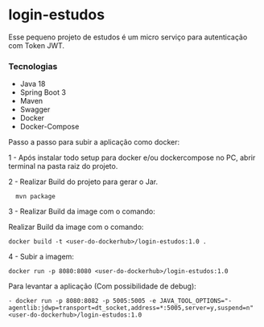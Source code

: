 # login-estudos

Esse pequeno projeto de estudos é um micro serviço para autenticação com Token JWT.

### Tecnologias

- Java 18
- Spring Boot 3
- Maven
- Swagger
- Docker
- Docker-Compose

Passo a passo para subir a aplicação como docker:

1 - Após instalar todo setup para docker e/ou dockercompose no PC, abrir terminal na pasta raiz do projeto.

2 -  Realizar Build do projeto para gerar o Jar.

```shell
  mvn package 
```
3 - Realizar Build da image com o comando: 

Realizar Build da image com o comando:

```shell
docker build -t <user-do-dockerhub>/login-estudos:1.0 .
```

4 - Subir a imagem: 

```shell
docker run -p 8080:8080 <user-do-dockerhub>/login-estudos:1.0
```
Para levantar a aplicação (Com possibilidade de debug):

```shell
- docker run -p 8080:8082 -p 5005:5005 -e JAVA_TOOL_OPTIONS="-agentlib:jdwp=transport=dt_socket,address=*:5005,server=y,suspend=n" <user-do-dockerhub>/login-estudos:1.0
```

